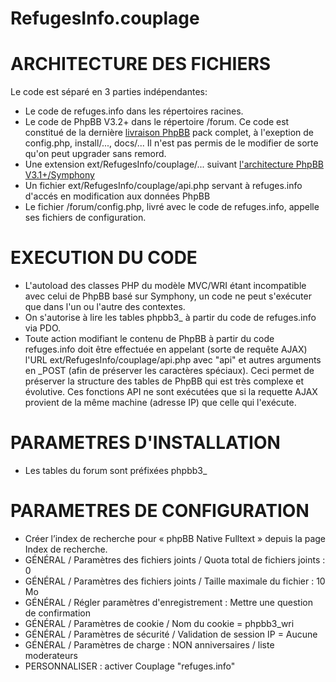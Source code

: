 RefugesInfo.couplage
====================

ARCHITECTURE DES FICHIERS
=========================
Le code est séparé en 3 parties indépendantes:
- Le code de refuges.info dans les répertoires racines.
- Le code de PhpBB V3.2+ dans le répertoire /forum.
Ce code est constitué de la dernière [livraison PhpBB](http://www.phpbb-fr.com/telechargements) pack complet,
à l'exeption de config.php, install/..., docs/...
Il n'est pas permis de le modifier de sorte qu'on peut upgrader sans remord.
- Une extension ext/RefugesInfo/couplage/... suivant
[l'architecture PhpBB V3.1+/Symphony](https://area51.phpbb.com/docs/dev/31x/extensions/tutorial_basics.html)
- Un fichier ext/RefugesInfo/couplage/api.php servant à refuges.info d'accés en modification aux données PhpBB
- Le fichier /forum/config.php, livré avec le code de refuges.info, appelle ses fichiers de configuration.

EXECUTION DU CODE
=================
- L'autoload des classes PHP du modèle MVC/WRI étant incompatible avec celui de PhpBB basé sur Symphony,
un code ne peut s'exécuter que dans l'un ou l'autre des contextes.
- On s'autorise à lire les tables phpbb3_ à partir du code de refuges.info via PDO.
- Toute action modifiant le contenu de PhpBB à partir du code refuges.info
doit être effectuée en appelant (sorte de requête AJAX) l'URL ext/RefugesInfo/couplage/api.php
avec "api" et autres arguments en _POST (afin de préserver les caractères spéciaux).
Ceci permet de préserver la structure des tables de PhpBB qui est très complexe et évolutive.
Ces fonctions API ne sont exécutées que si la requette AJAX provient de la même machine (adresse IP) que celle qui l'exécute.

PARAMETRES D'INSTALLATION
=========================
* Les tables du forum sont préfixées phpbb3_

PARAMETRES DE CONFIGURATION
===========================
* Créer l’index de recherche pour « phpBB Native Fulltext » depuis la page Index de recherche.
* GÉNÉRAL / Paramètres des fichiers joints / Quota total de fichiers joints : 0
* GÉNÉRAL / Paramètres des fichiers joints / Taille maximale du fichier : 10 Mo
* GÉNÉRAL / Régler paramètres d'enregistrement : Mettre une question de confirmation
* GÉNÉRAL / Paramètres de cookie / Nom du cookie = phpbb3_wri
* GÉNÉRAL / Paramètres de sécurité / Validation de session IP = Aucune
* GÉNÉRAL / Paramètres de charge : NON anniversaires / liste moderateurs
* PERSONNALISER : activer Couplage "refuges.info"
